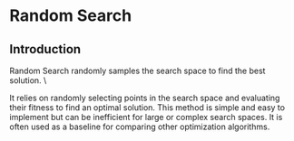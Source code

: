 # Random Search


## Introduction

Random Search randomly samples the search space to find the best solution. \\

It relies on randomly selecting points in the search space and evaluating their fitness to find an optimal solution. This method is simple and easy to implement but can be inefficient for large or complex search spaces. It is often used as a baseline for comparing other optimization algorithms.